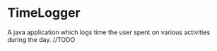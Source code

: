 # TimeLogger
A java application which logs time the user spent on various activities during the day.
//TODO
